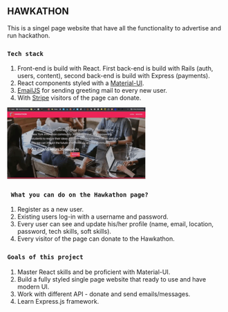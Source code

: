 ## HAWKATHON

This is a singel page website that have all the functionality to advertise and run hackathon. 

### `Tech stack`

1. Front-end is build with React. First back-end is build with Rails (auth, users, content), second back-end is build with Express (payments).
2. React components styled with a [Material-UI](https://material-ui.com).
3. [EmailJS](https://www.emailjs.com/) for sending greeting mail to every new user.
4. With [Stripe](https://stripe.com/) visitors of the page can donate.

![Hawkathon Demo](Oct_24_2019_15_58_36.gif)

### ` What you can do on the Hawkathon page?`

1. Register as a new user. 
2. Existing users log-in with a username and password. 
3. Every user can see and update his/her profile (name, email, location, password, tech skills, soft skills). 
4. Every visitor of the page can donate to the Hawkathon.

### `Goals of this project`

1. Master React skills and be proficient with Material-UI.
2. Build a fully styled single page website that ready to use and have modern UI.
3. Work with different API - donate and send emails/messages.
4. Learn Express.js framework.
